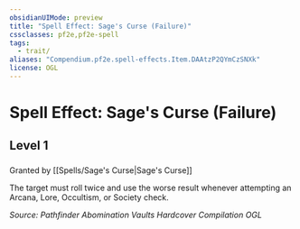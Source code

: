 ```yaml
---
obsidianUIMode: preview
title: "Spell Effect: Sage's Curse (Failure)"
cssclasses: pf2e,pf2e-spell
tags:
  - trait/
aliases: "Compendium.pf2e.spell-effects.Item.DAAtzP2QYmCzSNXk"
license: OGL
---
```

# Spell Effect: Sage's Curse (Failure)
## Level 1
### 






Granted by [[Spells/Sage's Curse|Sage's Curse]]

The target must roll twice and use the worse result whenever attempting an Arcana, Lore, Occultism, or Society check.

*Source: Pathfinder Abomination Vaults Hardcover Compilation*
*OGL*
